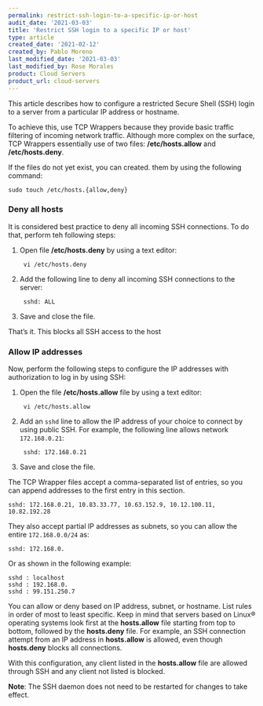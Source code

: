 ```yaml
---
permalink: restrict-ssh-login-to-a-specific-ip-or-host
audit_date: '2021-03-03'
title: 'Restrict SSH login to a specific IP or host'
type: article
created_date: '2021-02-12'
created_by: Pablo Moreno
last_modified_date: '2021-03-03'
last_modified_by: Rose Morales
product: Cloud Servers
product_url: cloud-servers
---
```


This article describes how to configure a restricted Secure Shell (SSH) login to a server from a particular IP address or hostname.

To achieve this, use TCP Wrappers because they provide basic traffic filtering of incoming network traffic. Although more complex
on the surface, TCP Wrappers essentially use of two files: **/etc/hosts.allow** and **/etc/hosts.deny**.

If the files do not yet exist, you can created. them by using the following command:

    sudo touch /etc/hosts.{allow,deny}

### Deny all hosts

It is considered best practice to deny all incoming SSH connections. To do that, perform teh following steps:

1. Open file **/etc/hosts.deny** by using a text editor:

        vi /etc/hosts.deny

2. Add the following line to deny all incoming SSH connections to the server:

        sshd: ALL

3. Save and close the file.

That’s it. This blocks all SSH access to the host

### Allow IP addresses

Now, perform the following steps to configure the IP addresses with authorization to log in by using SSH: 

1. Open the file **/etc/hosts.allow** file by using a text editor:

        vi /etc/hosts.allow

2. Add an `sshd` line to allow the IP address of your choice to connect by using public SSH. For example,
   the following line allows network ``172.168.0.21``:

        sshd: 172.168.0.21

3. Save and close the file.

The TCP Wrapper files accept a comma-separated list of entries, so you can append addresses to the first entry
in this section.

    sshd: 172.168.0.21, 10.83.33.77, 10.63.152.9, 10.12.100.11, 10.82.192.28

They also accept partial IP addresses as subnets, so you can allow the entire ``172.168.0.0/24`` as:

    sshd: 172.168.0.

Or as shown in the following example:

    sshd : localhost
    sshd : 192.168.0.
    sshd : 99.151.250.7

You can allow or deny based on IP address, subnet, or hostname. List rules in order of most to least specific.
Keep in mind that servers based on Linux&reg; operating systems look first at the **hosts.allow** file starting
from top to bottom, followed by the **hosts.deny** file. For example, an SSH connection attempt from an IP address
in **hosts.allow** is allowed, even though **hosts.deny** blocks all connections.

With this configuration, any client listed in the **hosts.allow** file are allowed through SSH and any client not
listed is blocked.

**Note**: The SSH daemon does not need to be restarted for changes to take effect.

